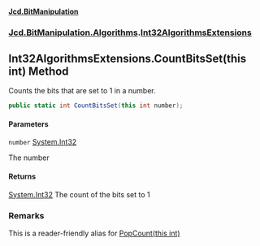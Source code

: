 #### [Jcd.BitManipulation](index.md 'index')

### [Jcd.BitManipulation.Algorithms](Jcd.BitManipulation.Algorithms.md 'Jcd.BitManipulation.Algorithms').[Int32AlgorithmsExtensions](Jcd.BitManipulation.Algorithms.Int32AlgorithmsExtensions.md 'Jcd.BitManipulation.Algorithms.Int32AlgorithmsExtensions')

## Int32AlgorithmsExtensions.CountBitsSet(this int) Method

Counts the bits that are set to 1 in a number.

```csharp
public static int CountBitsSet(this int number);
```

#### Parameters

<a name='Jcd.BitManipulation.Algorithms.Int32AlgorithmsExtensions.CountBitsSet(thisint).number'></a>

`number` [System.Int32](https://docs.microsoft.com/en-us/dotnet/api/System.Int32 'System.Int32')

The number

#### Returns

[System.Int32](https://docs.microsoft.com/en-us/dotnet/api/System.Int32 'System.Int32')
The count of the bits set to 1

### Remarks

This is a reader-friendly alias for [PopCount(this int)](Jcd.BitManipulation.Algorithms.Int32AlgorithmsExtensions.PopCount(thisint).md 'Jcd.BitManipulation.Algorithms.Int32AlgorithmsExtensions.PopCount(this int)')